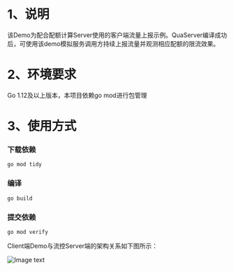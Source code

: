 # 1、说明

​		该Demo为配合配额计算Server使用的客户端流量上报示例。QuaServer编译成功后，可使用该demo模拟服务调用方持续上报流量并观测相应配额的限流效果。



# 2、环境要求

Go 1.12及以上版本，本项目依赖go mod进行包管理



# 3、使用方式

### 下载依赖

~~~
go mod tidy
~~~

### 编译

```
go build
```

### 提交依赖

```
go mod verify
```



Client端Demo与流控Server端的架构关系如下图所示：

![Image text](https://github.com/Xie-Jianxin/img-folder/Flux_Demo.png)

